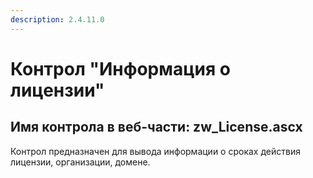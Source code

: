 ```yaml
---
description: 2.4.11.0
---
```


# Контрол "Информация о лицензии"

## Имя контрола в веб-части: zw\_License.ascx

Контрол предназначен для вывода информации о сроках действия лицензии, организации, домене.

